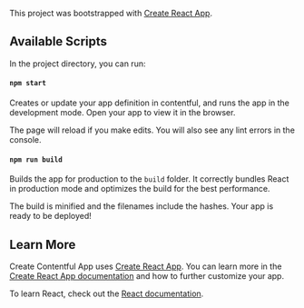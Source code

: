This project was bootstrapped with [Create React App](https://github.com/facebook/create-react-app).

## Available Scripts

In the project directory, you can run:

#### `npm start`

Creates or update your app definition in contentful, and runs the app in the 
development mode.
Open your app  to view it in the browser.

The page will reload if you make edits.
You will also see any lint errors in the console.

#### `npm run build`

Builds the app for production to the `build` folder.
It correctly bundles React in production mode and optimizes the build for the best performance.

The build is minified and the filenames include the hashes.
Your app is ready to be deployed!

## Learn More

Create Contentful App uses [Create React App](https://create-react-app.dev/). You can learn more in the [Create React App documentation](https://facebook.github.io/create-react-app/docs/getting-started) and how to further customize your app.

To learn React, check out the [React documentation](https://reactjs.org/).
